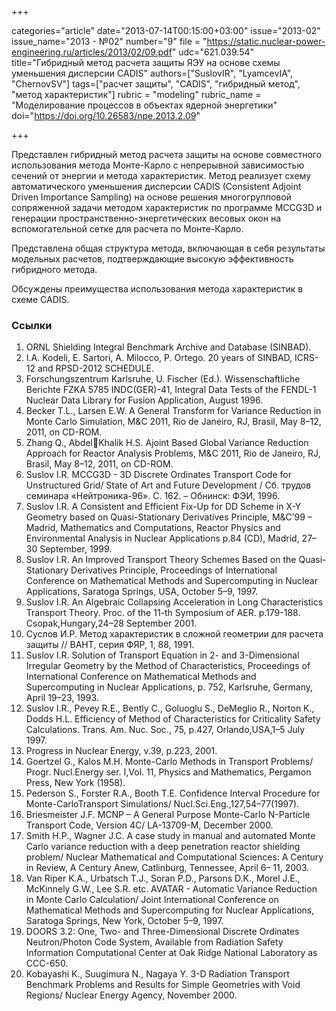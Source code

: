 +++

categories="article"
date="2013-07-14T00:15:00+03:00"
issue="2013-02"
issue_name="2013 - №02"
number="9"
file = "https://static.nuclear-power-engineering.ru/articles/2013/02/09.pdf"
udc="621.039.54"
title="Гибридный метод расчета защиты ЯЭУ на основе схемы уменьшения дисперсии CADIS"
authors=["SuslovIR", "LyamcevIA", "ChernovSV"]
tags=["расчет защиты", "CADIS", "гибридный метод", "метод характеристик"]
rubric = "modeling"
rubric_name = "Моделирование процессов в объектах ядерной энергетики"
doi="https://doi.org/10.26583/npe.2013.2.09"

+++

Представлен гибридный метод расчета защиты на основе совместного использования метода Монте-Карло с непрерывной зависимостью сечений от энергии и метода характеристик. Метод реализует схему автоматического уменьшения дисперсии CADIS (Consistent Adjoint Driven Importance Sampling) на основе решения многогрупповой сопряженной задачи методом характеристик по программе MCCG3D и генерации пространственно-энергетических весовых окон на вспомогательной сетке для расчета по Монте-Карло. 

Представлена общая структура метода, включающая в себя результаты модельных расчетов, подтверждающие высокую эффективность гибридного метода.

Обсуждены преимущества использования метода характеристик в схеме CADIS.

### Ссылки

1. ORNL Shielding Integral Benchmark Archive and Database (SINBAD).
2. I.A. Kodeli, E. Sartori, A. Milocco, P. Ortego. 20 years of SINBAD, ICRS-12 and RPSD-2012 SCHEDULE.
3. Forschungszentrum Karlsruhe, U. Fischer (Ed.). Wissenschaftliche Berichte FZKA 5785 INDC(GER)-41, Integral Data Tests of the FENDL-1 Nuclear Data Library for Fusion Application, August 1996.
4. Becker T.L., Larsen E.W. A General Transform for Variance Reduction in Monte Carlo Simulation, M&C 2011, Rio de Janeiro, RJ, Brasil, May 8–12, 2011, on CD-ROM.
5. Zhang Q., AbdelKhalik H.S. Ajoint Based Global Variance Reduction Approach for Reactor Analysis Problems, M&C 2011, Rio de Janeiro, RJ, Brasil, May 8–12, 2011, on CD-ROM.
6. Suslov I.R. MCCG3D - 3D Discrete Ordinates Transport Code for Unstructured Grid/ State of Art and Future Development / Сб. трудов семинара «Нейтроника-96». C. 162. – Обнинск: ФЭИ, 1996.
7. Suslov I.R. A Consistent and Efficient Fix-Up for DD Scheme in X-Y Geometry based on Quasi-Stationary Derivatives Principle, M&C’99 – Madrid, Mathematics and Computations, Reactor Physics and Environmental Analysis in Nuclear Applications p.84 (CD), Madrid, 27–30 September, 1999.
8. Suslov I.R. An Improved Transport Theory Schemes Based on the Quasi-Stationary Derivatives Principle, Proceedings of International Conference on Mathematical Methods and Supercomputing in Nuclear Applications, Saratoga Springs, USA, October 5–9, 1997.
9. Suslov I.R. An Algebraic Collapsing Acceleration in Long Characteristics Transport Theory. Proc. of the 11-th Symposium of AER. p.179-188. Csopak,Hungary,24–28 September 2001.
10. Суслов И.Р. Метод характеристик в сложной геометрии для расчета защиты // ВАНТ, серия ФЯР, 1, 88, 1991.
11. Suslov I.R. Solution of Transport Equation in 2- and 3-Dimensional Irregular Geometry by the Method of Characteristics, Proceedings of International Conference on Mathematical Methods and Supercomputing in Nuclear Applications, p. 752, Karlsruhe, Germany, April 19–23, 1993.
12. Suslov I.R., Pevey R.E., Bently C., Goluoglu S., DeMeglio R., Norton K., Dodds H.L. Efficiency of Method of Characteristics for Criticality Safety Calculations. Trans. Am. Nuc. Soc., 75, p.427, Orlando,USA,1–5 July 1997.
13. Progress in Nuclear Energy, v.39, p.223, 2001.
14. Goertzel G., Kalos M.H. Monte-Carlo Methods in Transport Problems/ Progr. Nucl.Energy ser. I,Vol. 11, Physics and Mathematics, Pergamon Press, New York (1958).
15. Pederson S., Forster R.A., Booth T.E. Confidence Interval Procedure for Monte-CarloTransport Simulations/ Nucl.Sci.Eng.,127,54–77(1997).
16. Briesmeister J.F. MCNP – A General Purpose Monte-Carlo N-Particle Transport Code, Version 4C/ LA-13709-M, December 2000.
17. Smith H.P., Wagner J.C. A case study in manual and automated Monte Carlo variance reduction with a deep penetration reactor shielding problem/ Nuclear Mathematical and Computational Sciences: A Century in Review, A Century Anew, Catlinburg, Tennessee, April 6– 11, 2003.
18. Van Riper K.A., Urbatsch T.J., Soran P.D., Parsons D.K., Morel J.E., McKinnely G.W., Lee S.R. etc. AVATAR - Automatic Variance Reduction in Monte Carlo Calculation/ Joint International Conference on Mathematical Methods and Supercomputing for Nuclear Applications, Saratoga Springs, New York, October 5–9, 1997.
19. DOORS 3.2: One, Two- and Three-Dimensional Discrete Ordinates Neutron/Photon Code System, Available from Radiation Safety Information Computational Center at Oak Ridge National Laboratory as CCC-650.
20. Kobayashi K., Suugimura N., Nagaya Y. 3-D Radiation Transport Benchmark Problems and Results for Simple Geometries with Void Regions/ Nuclear Energy Agency, November 2000.